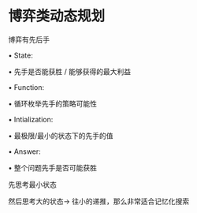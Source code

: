 # 博弈类动态规划

  


博弈有先后手

• State:

• 先手是否能获胜 / 能够获得的最大利益

• Function:

• 循环枚举先手的策略可能性

• Intialization:

• 最极限/最小的状态下的先手的值

• Answer:

• 整个问题先手是否可能获胜

先思考最小状态

然后思考大的状态-&gt; 往小的递推，那么非常适合记忆化搜索

